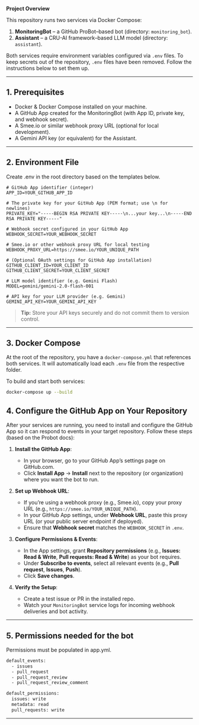 **Project Overview**

This repository runs two services via Docker Compose:

1. **MonitoringBot** – a GitHub ProBot–based bot (directory: `monitoring_bot`).
2. **Assistant** – a CRU-AI framework–based LLM model (directory: `assistant`).

Both services require environment variables configured via `.env` files. To keep secrets out of the repository, `.env` files have been removed. Follow the instructions below to set them up.

---

## 1. Prerequisites

* Docker & Docker Compose installed on your machine.
* A GitHub App created for the MonitoringBot (with App ID, private key, and webhook secret).
* A Smee.io or similar webhook proxy URL (optional for local development).
* A Gemini API key (or equivalent) for the Assistant.

---

## 2. Environment File

Create .env in the root directory based on the templates below.

```dotenv
# GitHub App identifier (integer)
APP_ID=YOUR_GITHUB_APP_ID

# The private key for your GitHub App (PEM format; use \n for newlines)
PRIVATE_KEY="-----BEGIN RSA PRIVATE KEY-----\n...your key...\n-----END RSA PRIVATE KEY-----"

# Webhook secret configured in your GitHub App
WEBHOOK_SECRET=YOUR_WEBHOOK_SECRET

# Smee.io or other webhook proxy URL for local testing
WEBHOOK_PROXY_URL=https://smee.io/YOUR_UNIQUE_PATH

# (Optional OAuth settings for GitHub App installation)
GITHUB_CLIENT_ID=YOUR_CLIENT_ID
GITHUB_CLIENT_SECRET=YOUR_CLIENT_SECRET

# LLM model identifier (e.g. Gemini Flash)
MODEL=gemini/gemini-2.0-flash-001

# API key for your LLM provider (e.g. Gemini)
GEMINI_API_KEY=YOUR_GEMINI_API_KEY

```

> **Tip:** Store your API keys securely and do not commit them to version control.

---

## 3. Docker Compose

At the root of the repository, you have a `docker-compose.yml` that references both services. It will automatically load each `.env` file from the respective folder.

To build and start both services:

```bash
docker-compose up --build
```

## 4. Configure the GitHub App on Your Repository

After your services are running, you need to install and configure the GitHub App so it can respond to events in your target repository. Follow these steps (based on the Probot docs):

1. **Install the GitHub App**:

   * In your browser, go to your GitHub App’s settings page on GitHub.com.
   * Click **Install App** → **Install** next to the repository (or organization) where you want the bot to run.

2. **Set up Webhook URL**:

   * If you’re using a webhook proxy (e.g., Smee.io), copy your proxy URL (e.g., `https://smee.io/YOUR_UNIQUE_PATH`).
   * In your GitHub App settings, under **Webhook URL**, paste this proxy URL (or your public server endpoint if deployed).
   * Ensure that **Webhook secret** matches the `WEBHOOK_SECRET` in `.env`.

3. **Configure Permissions & Events**:

   * In the App settings, grant **Repository permissions** (e.g., **Issues: Read & Write**, **Pull requests: Read & Write**) as your bot requires.
   * Under **Subscribe to events**, select all relevant events (e.g., **Pull request**, **Issues**, **Push**).
   * Click **Save changes**.

4. **Verify the Setup**:

   * Create a test issue or PR in the installed repo.
   * Watch your `MonitoringBot` service logs for incoming webhook deliveries and bot activity.

---

## 5. Permissions needed for the bot

Permissions must be populated in app.yml.

```bash
default_events:
  - issues
  - pull_request
  - pull_request_review
  - pull_request_review_comment

default_permissions:
  issues: write
  metadata: read
  pull_requests: write
```

---